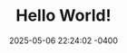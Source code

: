 ---
layout: post
title:  "Hello World!"
date:   2025-05-06 22:24:02 -0400
categories: jekyll update
---